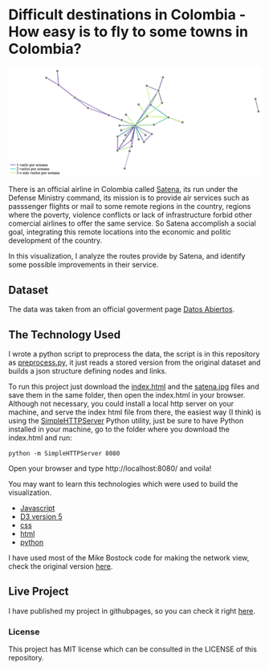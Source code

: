 # Difficult destinations in Colombia - How easy is to fly to some towns in Colombia?

![alt text](https://github.com/cjcarvajal/difficult-destinations-colombia/blob/master/img1.png)

There is an official airline in Colombia called [Satena](https://www.satena.com/), its run under the Defense Ministry command, its mission is to provide air services such as passsenger flights or mail to some remote regions in the country, regions where the poverty, violence conflicts or lack of infrastructure forbid other comercial airlines to offer the same service. So Satena accomplish a social goal, integrating this remote locations into the economic and politic development of the country.

In this visualization, I analyze the routes provide by Satena, and identify some possible improvements in their service.

## Dataset

The data was taken from an official goverment page [Datos Abiertos](https://www.datos.gov.co/Seguridad-y-Defensa/RUTAS-COMERCIALES-SATENA/4hnp-vug9).

## The Technology Used

I wrote a python script to preprocess the data, the script is in this repository as [preprocess.py](https://github.com/cjcarvajal/difficult-destinations-colombia/blob/master/preprocess.py), it just reads a stored version from the original dataset and builds a json structure defining nodes and links.

To run this project just download the [index.html](https://github.com/cjcarvajal/difficult-destinations-colombia/blob/master/index.html) and the [satena.jpg](https://github.com/cjcarvajal/difficult-destinations-colombia/blob/master/satena.jpg) files and save them in the same folder, then open the index.html in your browser. Although not necessary, you could install a local http server on your machine, and serve the index html file from there, the easiest way (I think) is using the [SimpleHTTPServer](https://docs.python.org/2/library/simplehttpserver.html) Python utility, just be sure to have Python installed in your machine, go to the folder where you download the index.html and run:

```
python -m SimpleHTTPServer 8080
```

Open your browser and type http://localhost:8080/ and voila!

You may want to learn this technologies which were used to build the visualization.

* [Javascript](https://www.w3schools.com/js/)
* [D3 version 5](https://d3js.org/)
* [css](https://www.w3schools.com/Css/)
* [html](https://www.w3schools.com/html/)
* [python](https://www.python.org/)

I have used most of the Mike Bostock code for making the network view, check the original version [here](https://beta.observablehq.com/@mbostock/d3-force-directed-graph). 

## Live Project

I have published my project in githubpages, so you can check it right [here](https://cjcarvajal.github.io/flight-analysis/).

### License

This project has MIT license which can be consulted in the LICENSE of this repository.